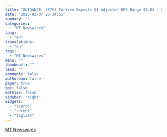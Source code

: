 ```yaml
---
title: "GUIDANCE: (FTV) Fortive Expects Q1 Adjusted EPS Range $0.83 - $0.86, vs. FactSet Est of $0.91"
date: "2025-02-07 20:34:51"
summary: ""
categories:
  - "MT Newswires"
lang:
  - "en"
translations:
  - "en"
tags:
  - "MT Newswires"
menu: ""
thumbnail: ""
lead: ""
comments: false
authorbox: false
pager: true
toc: false
mathjax: false
sidebar: "right"
widgets:
  - "search"
  - "recent"
  - "taglist"
---
```




[MT Newswires](https://www.tradingview.com/news/mtnewswires.com:20250207:A3312377:0/)

